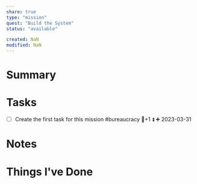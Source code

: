 ```yaml
---
share: true
type: "mission"
quest: "Build the System"
status: "available"

created: NaN 
modified: NaN
---
```

 
# Summary

# Tasks
- [ ] Create the first task for this mission #bureaucracy 🥄+1 ⏫ ➕ 2023-03-31

# Notes

# Things I've Done